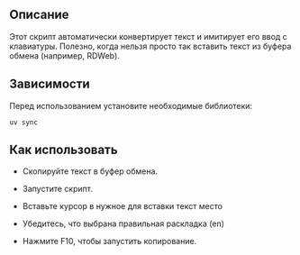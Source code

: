 ## Описание

Этот скрипт автоматически конвертирует текст и имитирует его ввод с клавиатуры. Полезно, когда нельзя просто так вставить текст из буфера обмена (например, RDWeb).

## Зависимости

Перед использованием установите необходимые библиотеки:

`uv sync`

## Как использовать

* Скопируйте текст в буфер обмена.

* Запустите скрипт.

* Вставьте курсор в нужное для вставки текст место

* Убедитесь, что выбрана правильная раскладка (en)

* Нажмите F10, чтобы запустить копирование.
